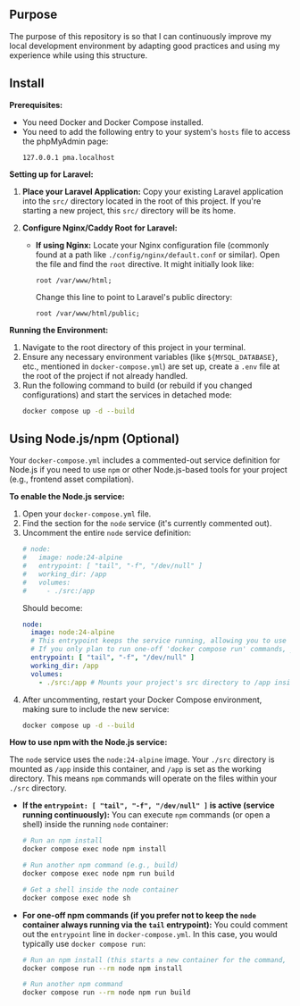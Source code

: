 ## Purpose

The purpose of this repository is so that I can continuously improve my local development environment by adapting good practices and using my experience while using this structure.

## Install

**Prerequisites:**

* You need Docker and Docker Compose installed.
* You need to add the following entry to your system's `hosts` file to access the phpMyAdmin page:
    ```
    127.0.0.1 pma.localhost
    ```

**Setting up for Laravel:**

1.  **Place your Laravel Application:**
    Copy your existing Laravel application into the `src/` directory located in the root of this project. If you're starting a new project, this `src/` directory will be its home.

2.  **Configure Nginx/Caddy Root for Laravel:**
    * **If using Nginx:** Locate your Nginx configuration file (commonly found at a path like `./config/nginx/default.conf` or similar). Open the file and find the `root` directive. It might initially look like:
        ```nginx
        root /var/www/html;
        ```
        Change this line to point to Laravel's public directory:
        ```nginx
        root /var/www/html/public;
        ```

**Running the Environment:**

1.  Navigate to the root directory of this project in your terminal.
2.  Ensure any necessary environment variables (like `${MYSQL_DATABASE}`, etc., mentioned in `docker-compose.yml`) are set up, create a `.env` file at the root of the project if not already handled.
3.  Run the following command to build (or rebuild if you changed configurations) and start the services in detached mode:
    ```bash
    docker compose up -d --build
    ```

## Using Node.js/npm (Optional)

Your `docker-compose.yml` includes a commented-out service definition for Node.js if you need to use `npm` or other Node.js-based tools for your project (e.g., frontend asset compilation).

**To enable the Node.js service:**

1.  Open your `docker-compose.yml` file.
2.  Find the section for the `node` service (it's currently commented out).
3.  Uncomment the entire `node` service definition:
    ```yaml
    # node:
    #   image: node:24-alpine
    #   entrypoint: [ "tail", "-f", "/dev/null" ]
    #   working_dir: /app
    #   volumes:
    #     - ./src:/app
    ```
    Should become:
    ```yaml
    node:
      image: node:24-alpine
      # This entrypoint keeps the service running, allowing you to use 'docker compose exec'.
      # If you only plan to run one-off 'docker compose run' commands, you might comment this out.
      entrypoint: [ "tail", "-f", "/dev/null" ]
      working_dir: /app
      volumes:
        - ./src:/app # Mounts your project's src directory to /app inside the container
    ```
4.  After uncommenting, restart your Docker Compose environment, making sure to include the new service:
    ```bash
    docker compose up -d --build
    ```

**How to use npm with the Node.js service:**

The `node` service uses the `node:24-alpine` image. Your `./src` directory is mounted as `/app` inside this container, and `/app` is set as the working directory. This means `npm` commands will operate on the files within your `./src` directory.

* **If the `entrypoint: [ "tail", "-f", "/dev/null" ]` is active (service running continuously):**
    You can execute `npm` commands (or open a shell) inside the running `node` container:
    ```bash
    # Run an npm install
    docker compose exec node npm install

    # Run another npm command (e.g., build)
    docker compose exec node npm run build

    # Get a shell inside the node container
    docker compose exec node sh
    ```

* **For one-off npm commands (if you prefer not to keep the `node` container always running via the `tail` entrypoint):**
    You could comment out the `entrypoint` line in `docker-compose.yml`. In this case, you would typically use `docker compose run`:
    ```bash
    # Run an npm install (this starts a new container for the command, then stops it)
    docker compose run --rm node npm install

    # Run another npm command
    docker compose run --rm node npm run build
    ```